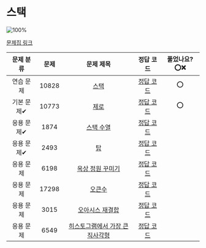 # 스택

![100%](https://progress-bar.dev/8/?scale=8&title=progress&width=500&color=babaca&suffix=/8)

[문제집 링크](https://www.acmicpc.net/workbook/view/7309)

| 문제 분류  | 문제  |                                문제 제목                                |                정답 코드                 | 풀었나요? ⭕❌ |
| :--------: | :---: | :---------------------------------------------------------------------: | :--------------------------------------: | :------------: |
| 연습 문제  | 10828 |              [스택](https://www.acmicpc.net/problem/10828)              | [정답 코드](../0x05/solutions/10828.cpp) |       ⭕       |
| 기본 문제✔ | 10773 |              [제로](https://www.acmicpc.net/problem/10773)              | [정답 코드](../0x05/solutions/10773.cpp) |       ⭕       |
| 응용 문제✔ | 1874  |            [스택 수열](https://www.acmicpc.net/problem/1874)            | [정답 코드](../0x05/solutions/1874.cpp)  |
| 응용 문제✔ | 2493  |               [탑](https://www.acmicpc.net/problem/2493)                | [정답 코드](../0x05/solutions/2493.cpp)  |
| 응용 문제  | 6198  |        [옥상 정원 꾸미기](https://www.acmicpc.net/problem/6198)         | [정답 코드](../0x05/solutions/6198.cpp)  |
| 응용 문제  | 17298 |             [오큰수](https://www.acmicpc.net/problem/17298)             | [정답 코드](../0x05/solutions/17298.cpp) |
| 응용 문제  | 3015  |         [오아시스 재결합](https://www.acmicpc.net/problem/3015)         | [정답 코드](../0x05/solutions/3015.cpp)  |
| 응용 문제  | 6549  | [히스토그램에서 가장 큰 직사각형](https://www.acmicpc.net/problem/6549) | [정답 코드](../0x05/solutions/6549.cpp)  |
